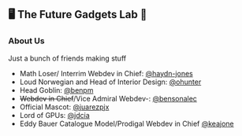 ## 🖥️ The Future Gadgets Lab 📡 

### About Us
Just a bunch of friends making stuff

- Math Loser/ Interrim Webdev in Chief: [@haydn-jones](https://github.com/haydn-jones)
- Loud Norwegian and Head of Interior Design: [@ohunter](https://github.com/ohunter)
- Head Goblin: [@benpm](https://github.com/benpm)
- ~~Webdev in Chief~~/Vice Admiral Webdev-: [@bensonalec](https://github.com/bensonalec)
- Official Mascot: [@juarezpjx](https://github.com/juarezpjx)
- Lord of GPUs: [@jdcia](https://github.com/jdcia)
- Eddy Bauer Catalogue Model/Prodigal Webdev in Chief [@keajone](https://github.com/keajone)
